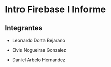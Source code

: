 # Intro Firebase I Informe

## Integrantes

- Leonardo Dorta Bejarano

- Elvis Nogueiras Gonzalez

- Daniel Arbelo Hernandez

